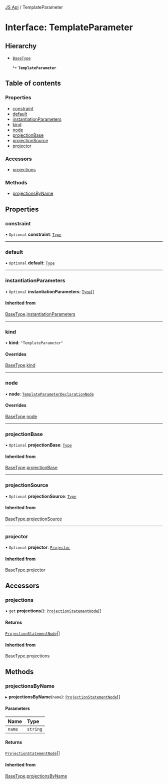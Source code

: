 [JS Api](../index.md) / TemplateParameter

# Interface: TemplateParameter

## Hierarchy

- [`BaseType`](BaseType.md)

  ↳ **`TemplateParameter`**

## Table of contents

### Properties

- [constraint](TemplateParameter.md#constraint)
- [default](TemplateParameter.md#default)
- [instantiationParameters](TemplateParameter.md#instantiationparameters)
- [kind](TemplateParameter.md#kind)
- [node](TemplateParameter.md#node)
- [projectionBase](TemplateParameter.md#projectionbase)
- [projectionSource](TemplateParameter.md#projectionsource)
- [projector](TemplateParameter.md#projector)

### Accessors

- [projections](TemplateParameter.md#projections)

### Methods

- [projectionsByName](TemplateParameter.md#projectionsbyname)

## Properties

### constraint

• `Optional` **constraint**: [`Type`](../index.md#type)

___

### default

• `Optional` **default**: [`Type`](../index.md#type)

___

### instantiationParameters

• `Optional` **instantiationParameters**: [`Type`](../index.md#type)[]

#### Inherited from

[BaseType](BaseType.md).[instantiationParameters](BaseType.md#instantiationparameters)

___

### kind

• **kind**: ``"TemplateParameter"``

#### Overrides

[BaseType](BaseType.md).[kind](BaseType.md#kind)

___

### node

• **node**: [`TemplateParameterDeclarationNode`](TemplateParameterDeclarationNode.md)

#### Overrides

[BaseType](BaseType.md).[node](BaseType.md#node)

___

### projectionBase

• `Optional` **projectionBase**: [`Type`](../index.md#type)

#### Inherited from

[BaseType](BaseType.md).[projectionBase](BaseType.md#projectionbase)

___

### projectionSource

• `Optional` **projectionSource**: [`Type`](../index.md#type)

#### Inherited from

[BaseType](BaseType.md).[projectionSource](BaseType.md#projectionsource)

___

### projector

• `Optional` **projector**: [`Projector`](Projector.md)

#### Inherited from

[BaseType](BaseType.md).[projector](BaseType.md#projector)

## Accessors

### projections

• `get` **projections**(): [`ProjectionStatementNode`](ProjectionStatementNode.md)[]

#### Returns

[`ProjectionStatementNode`](ProjectionStatementNode.md)[]

#### Inherited from

BaseType.projections

## Methods

### projectionsByName

▸ **projectionsByName**(`name`): [`ProjectionStatementNode`](ProjectionStatementNode.md)[]

#### Parameters

| Name | Type |
| :------ | :------ |
| `name` | `string` |

#### Returns

[`ProjectionStatementNode`](ProjectionStatementNode.md)[]

#### Inherited from

[BaseType](BaseType.md).[projectionsByName](BaseType.md#projectionsbyname)
